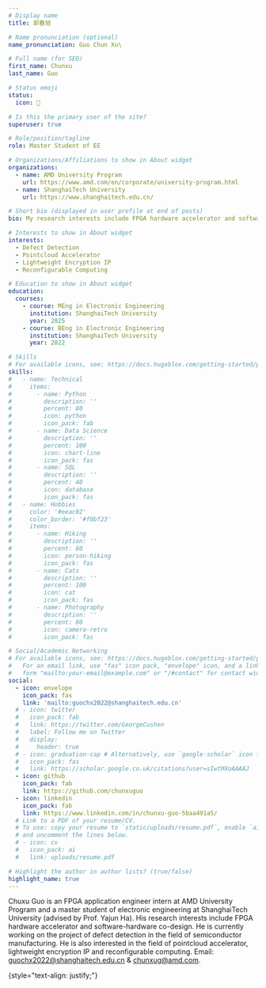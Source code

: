 ```yaml
---
# Display name
title: 郭春旭

# Name pronunciation (optional)
name_pronunciation: Guo Chun Xu\

# Full name (for SEO)
first_name: Chunxu
last_name: Guo

# Status emoji
status:
  icon: 🤣

# Is this the primary user of the site?
superuser: true

# Role/position/tagline
role: Master Student of EE

# Organizations/Affiliations to show in About widget
organizations:
  - name: AMD University Program
    url: https://www.amd.com/en/corporate/university-program.html
  - name: ShanghaiTech University
    url: https://www.shanghaitech.edu.cn/

# Short bio (displayed in user profile at end of posts)
bio: My research interests include FPGA hardware accelerator and software-hardware co-design.

# Interests to show in About widget
interests:
  - Defect Detection
  - Pointcloud Accelerator
  - Lightweight Encryption IP
  - Reconfigurable Computing

# Education to show in About widget
education:
  courses:
    - course: MEng in Electronic Engineering
      institution: ShanghaiTech University
      year: 2025
    - course: BEng in Electronic Engineering
      institution: ShanghaiTech University
      year: 2022

# Skills
# For available icons, see: https://docs.hugoblox.com/getting-started/page-builder/#icons
skills:
#   - name: Technical
#     items:
#       - name: Python
#         description: ''
#         percent: 80
#         icon: python
#         icon_pack: fab
#       - name: Data Science
#         description: ''
#         percent: 100
#         icon: chart-line
#         icon_pack: fas
#       - name: SQL
#         description: ''
#         percent: 40
#         icon: database
#         icon_pack: fas
#   - name: Hobbies
#     color: '#eeac02'
#     color_border: '#f0bf23'
#     items:
#       - name: Hiking
#         description: ''
#         percent: 60
#         icon: person-hiking
#         icon_pack: fas
#       - name: Cats
#         description: ''
#         percent: 100
#         icon: cat
#         icon_pack: fas
#       - name: Photography
#         description: ''
#         percent: 80
#         icon: camera-retro
#         icon_pack: fas

# Social/Academic Networking
# For available icons, see: https://docs.hugoblox.com/getting-started/page-builder/#icons
#   For an email link, use "fas" icon pack, "envelope" icon, and a link in the
#   form "mailto:your-email@example.com" or "/#contact" for contact widget.
social:
  - icon: envelope
    icon_pack: fas
    link: 'mailto:guochx2022@shanghaitech.edu.cn'
  # - icon: twitter
  #   icon_pack: fab
  #   link: https://twitter.com/GeorgeCushen
  #   label: Follow me on Twitter
  #   display:
  #     header: true
  # - icon: graduation-cap # Alternatively, use `google-scholar` icon from `ai` icon pack
  #   icon_pack: fas
  #   link: https://scholar.google.co.uk/citations?user=sIwtMXoAAAAJ
  - icon: github
    icon_pack: fab
    link: https://github.com/chunxuguo
  - icon: linkedin
    icon_pack: fab
    link: https://www.linkedin.com/in/chunxu-guo-5baa491a5/
  # Link to a PDF of your resume/CV.
  # To use: copy your resume to `static/uploads/resume.pdf`, enable `ai` icons in `params.yaml`,
  # and uncomment the lines below.
  # - icon: cv
  #   icon_pack: ai
  #   link: uploads/resume.pdf

# Highlight the author in author lists? (true/false)
highlight_name: true
---
```


Chuxu Guo is an FPGA application engineer intern at AMD University Program and a master student of electronic engineering at ShanghaiTech University (advised by Prof. Yajun Ha). His research interests include FPGA hardware accelerator and software-hardware co-design. He is currently working on the project of defect detection in the field of semiconductor manufacturing. He is also interested in the field of pointcloud accelerator, lightweight encryption IP and reconfigurable computing. Email: guochx2022@shanghaitech.edu.cn & chunxug@amd.com.

{style="text-align: justify;"}
